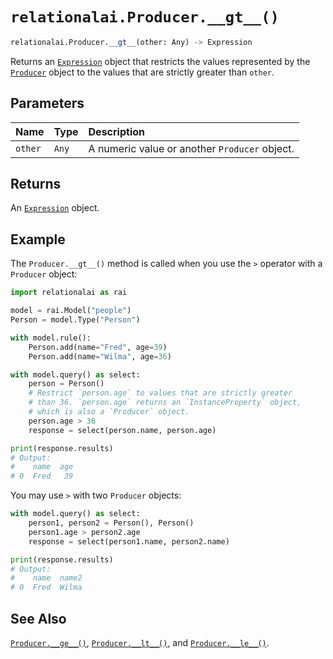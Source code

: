 # `relationalai.Producer.__gt__()`

```python
relationalai.Producer.__gt__(other: Any) -> Expression
```

Returns an [`Expression`](../Expression.md) object that restricts the values
represented by the [`Producer`](./README.md) object to the values that are strictly greater than `other`.

## Parameters

| Name | Type | Description |
| :--- | :--- | :------ |
| `other` | `Any` | A numeric value or another `Producer` object. |

## Returns

An [`Expression`](../Expression.md) object.

## Example

The `Producer.__gt__()` method is called when you use the `>` operator with a `Producer` object:

```python
import relationalai as rai

model = rai.Model("people")
Person = model.Type("Person")

with model.rule():
    Person.add(name="Fred", age=39)
    Person.add(name="Wilma", age=36)

with model.query() as select:
    person = Person()
    # Restrict `person.age` to values that are strictly greater
    # than 36. `person.age` returns an `InstanceProperty` object,
    # which is also a `Producer` object.
    person.age > 36
    response = select(person.name, person.age)

print(response.results)
# Output:
#    name  age
# 0  Fred   39
```

You may use `>` with two `Producer` objects:

```python
with model.query() as select:
    person1, person2 = Person(), Person()
    person1.age > person2.age
    response = select(person1.name, person2.name)

print(response.results)
# Output:
#    name  name2
# 0  Fred  Wilma
```

## See Also

[`Producer.__ge__()`](./ge__.md),
[`Producer.__lt__()`](./lt__.md),
and [`Producer.__le__()`](./le__.md).

